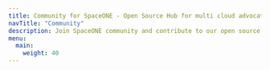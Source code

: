 ```yaml
---
title: Community for SpaceONE - Open Source Hub for multi cloud advocates
navTitle: "Community"
description: Join SpaceONE community and contribute to our open source project for easier multi-cloud management.
menu:
  main:
    weight: 40
---
```



